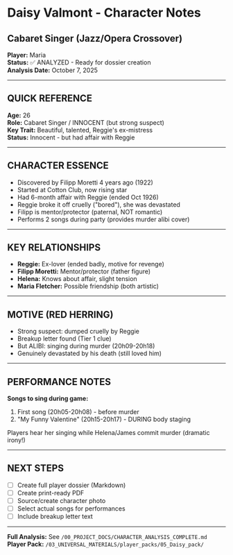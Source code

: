 # Daisy Valmont - Character Notes
## Cabaret Singer (Jazz/Opera Crossover)

**Player:** Maria  
**Status:** ✅ ANALYZED - Ready for dossier creation  
**Analysis Date:** October 7, 2025

---

## QUICK REFERENCE

**Age:** 26  
**Role:** Cabaret Singer / INNOCENT (but strong suspect)  
**Key Trait:** Beautiful, talented, Reggie's ex-mistress  
**Status:** Innocent - but had affair with Reggie

---

## CHARACTER ESSENCE

- Discovered by Filipp Moretti 4 years ago (1922)
- Started at Cotton Club, now rising star
- Had 6-month affair with Reggie (ended Oct 1926)
- Reggie broke it off cruelly ("bored"), she was devastated
- Filipp is mentor/protector (paternal, NOT romantic)
- Performs 2 songs during party (provides murder alibi cover)

---

## KEY RELATIONSHIPS

- **Reggie:** Ex-lover (ended badly, motive for revenge)
- **Filipp Moretti:** Mentor/protector (father figure)
- **Helena:** Knows about affair, slight tension
- **Maria Fletcher:** Possible friendship (both artistic)

---

## MOTIVE (RED HERRING)

- Strong suspect: dumped cruelly by Reggie
- Breakup letter found (Tier 1 clue)
- But ALIBI: singing during murder (20h09-20h18)
- Genuinely devastated by his death (still loved him)

---

## PERFORMANCE NOTES

**Songs to sing during game:**
1. First song (20h05-20h08) - before murder
2. "My Funny Valentine" (20h15-20h17) - DURING body staging

Players hear her singing while Helena/James commit murder (dramatic irony!)

---

## NEXT STEPS

- [ ] Create full player dossier (Markdown)
- [ ] Create print-ready PDF
- [ ] Source/create character photo
- [ ] Select actual songs for performances
- [ ] Include breakup letter text

---

**Full Analysis:** See `/00_PROJECT_DOCS/CHARACTER_ANALYSIS_COMPLETE.md`  
**Player Pack:** `/03_UNIVERSAL_MATERIALS/player_packs/05_Daisy_pack/`
